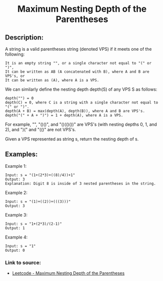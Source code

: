 <h1 align="center">Maximum Nesting Depth of the Parentheses</h1>

## Description:
A string is a valid parentheses string (denoted VPS) if it meets one of the following:

    It is an empty string "", or a single character not equal to "(" or ")",
    It can be written as AB (A concatenated with B), where A and B are VPS's, or
    It can be written as (A), where A is a VPS.

We can similarly define the nesting depth depth(S) of any VPS S as follows:

    depth("") = 0
    depth(C) = 0, where C is a string with a single character not equal to "(" or ")".
    depth(A + B) = max(depth(A), depth(B)), where A and B are VPS's.
    depth("(" + A + ")") = 1 + depth(A), where A is a VPS.

For example, "", "()()", and "()(()())" are VPS's (with nesting depths 0, 1, and 2), and ")(" and "(()" are not VPS's.

Given a VPS represented as string s, return the nesting depth of s.

## Examples:

Example 1:

```
Input: s = "(1+(2*3)+((8)/4))+1"
Output: 3
Explanation: Digit 8 is inside of 3 nested parentheses in the string.
```

Example 2:

```
Input: s = "(1)+((2))+(((3)))"
Output: 3
```

Example 3:

```
Input: s = "1+(2*3)/(2-1)"
Output: 1
```

Example 4:

```
Input: s = "1"
Output: 0
```


### Link to source: 
- <a href="https://leetcode.com/problems/maximum-nesting-depth-of-the-parentheses/">Leetcode - Maximum Nesting Depth of the Parentheses</a>

